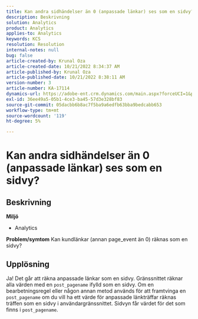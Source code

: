 ```yaml
---
title: Kan andra sidhändelser än 0 (anpassade länkar) ses som en sidvy?
description: Beskrivning
solution: Analytics
product: Analytics
applies-to: Analytics
keywords: KCS
resolution: Resolution
internal-notes: null
bug: false
article-created-by: Krunal Oza
article-created-date: 10/21/2022 8:34:37 AM
article-published-by: Krunal Oza
article-published-date: 10/21/2022 8:38:11 AM
version-number: 3
article-number: KA-17114
dynamics-url: https://adobe-ent.crm.dynamics.com/main.aspx?forceUCI=1&pagetype=entityrecord&etn=knowledgearticle&id=e0d0b62f-1b51-ed11-bba2-0022480867fb
exl-id: 36ee49a5-05b1-4ce3-ba45-57d3e328bf83
source-git-commit: 05dacbb6b8ac7f5ba9a6edfb63bba9bedcabb653
workflow-type: tm+mt
source-wordcount: '119'
ht-degree: 5%

---
```


# Kan andra sidhändelser än 0 (anpassade länkar) ses som en sidvy?

## Beskrivning

<b>Miljö</b>
- Analytics 



<b>Problem/symtom</b>
Kan kundlänkar (annan page_event än 0) räknas som en sidvy?


## Upplösning


Ja! Det går att räkna anpassade länkar som en sidvy. Gränssnittet räknar alla värden med en `post_pagename` ifylld som en sidvy. Om en bearbetningsregel eller någon annan metod används för att framtvinga en `post_pagename` om du vill ha ett värde för anpassade länkträffar räknas träffen som en sidvy i användargränssnittet. Sidvyn får värdet för det som finns i `post_pagename`.
